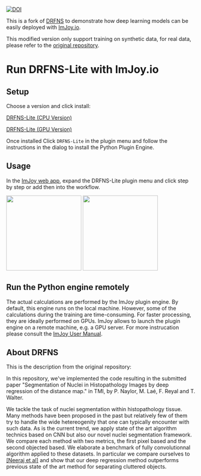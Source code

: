 [![DOI](https://zenodo.org/badge/DOI/10.5281/zenodo.1175282.svg)](https://doi.org/10.5281/zenodo.1175282)

This is a fork of [DRFNS](https://github.com/PeterJackNaylor/DRFNS) to demonstrate how deep learning models can be easily deployed with [ImJoy.io](https://imjoy.io).

This modified version only support training on synthetic data, for real data, please refer to the [original repository](https://github.com/PeterJackNaylor/DRFNS).

# Run DRFNS-Lite with ImJoy.io

## Setup
Choose a version and click install:

[DRFNS-Lite (CPU Version)](https://imjoy.io/#/app?w=DRFNS&plugin=https://raw.githubusercontent.com/oeway/DRFNS-Lite/master/DRFNS-Lite.imjoy.html&tag=CPU)

[DRFNS-Lite (GPU Version)](https://imjoy.io/#/app?w=DRFNS&plugin=https://raw.githubusercontent.com/oeway/DRFNS-Lite/master/DRFNS-Lite.imjoy.html&tag=GPU)

Once installed Click `DRFNS-Lite` in the plugin menu and follow the instructions in the dialog to install the Python Plugin Engine.


## Usage

In the [ImJoy web app](https://imjoy.io/#/app?w=DRFNS), expand the DRFNS-Lite plugin menu and click step by step or add then into the workflow.

<img src="https://raw.githubusercontent.com/oeway/DRFNS-Lite/master/img/plugin-menu-screenshot.png" width="200"> <img src="https://raw.githubusercontent.com/oeway/DRFNS-Lite/master/img/workflow-screenshot.png" width="200">

## Run the Python engine remotely
The actual calculations are performed by the ImJoy plugin engine. By default, this engine runs on the local machine. However, some of the calculations during the training are time-consuming. For faster processing, they are ideally performed on GPUs. ImJoy allows to launch the plugin engine on a remote machine, e.g. a GPU server. For more instrucation please consult the [ImJoy User Manual](https://imjoy.io/docs/index.html#/user-manual?id=use-the-python-engine-remotely).

## About DRFNS

This is the description from the original repository:

In this repository, we've implemented the code resulting in the submitted paper "Segmentation of Nuclei in Histopathology Images by deep regression of the distance map." in TMI, by P. Naylor, M. Laé, F. Reyal and T. Walter.

We tackle the task of nuclei segmentation within histopathology tissue. Many methods have been proposed in the past but relatively few of them try to handle the wide hetereogenity that one can typically encounter with such data. As is the current trend, we apply state of the art algorithm technics based on CNN but also our novel nuclei segmentation framework. We compare each method with two metrics, the first pixel based and the second objected based. We elaborate a benchmark of fully convolutionnal algorithm applied to these datasets.  In particular we compare ourselves to [\[Neeraj et al\]](https://nucleisegmentationbenchmark.weebly.com/) and show that our deep regression method outperforms previous state of the art method for separating cluttered objects.
